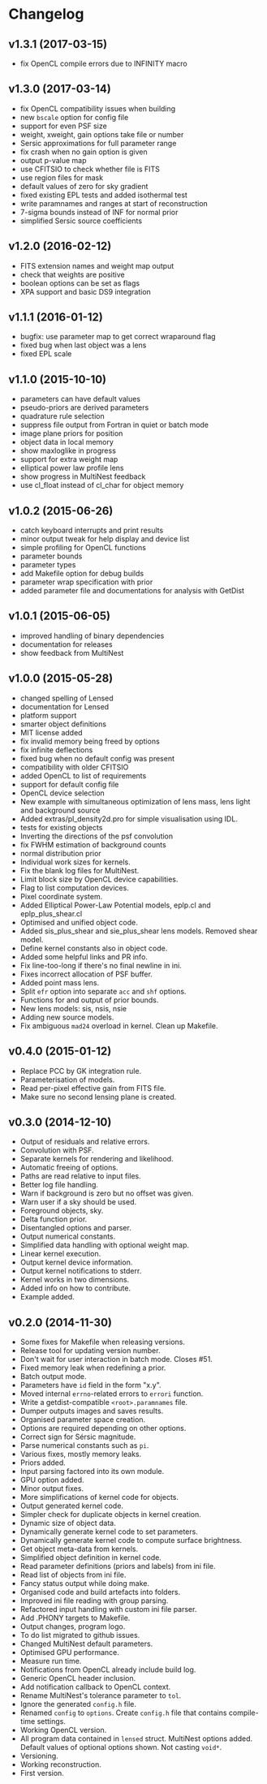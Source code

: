 Changelog
=========

v1.3.1 (2017-03-15)
-------------------

  * fix OpenCL compile errors due to INFINITY macro

v1.3.0 (2017-03-14)
-------------------

  * fix OpenCL compatibility issues when building
  * new `bscale` option for config file
  * support for even PSF size
  * weight, xweight, gain options take file or number
  * Sersic approximations for full parameter range
  * fix crash when no gain option is given
  * output p-value map
  * use CFITSIO to check whether file is FITS
  * use region files for mask
  * default values of zero for sky gradient
  * fixed existing EPL tests and added isothermal test
  * write paramnames and ranges at start of reconstruction
  * 7-sigma bounds instead of INF for normal prior
  * simplified Sersic source coefficients

v1.2.0 (2016-02-12)
-------------------

  * FITS extension names and weight map output
  * check that weights are positive
  * boolean options can be set as flags
  * XPA support and basic DS9 integration

v1.1.1 (2016-01-12)
-------------------

  * bugfix: use parameter map to get correct wraparound flag
  * fixed bug when last object was a lens
  * fixed EPL scale

v1.1.0 (2015-10-10)
-------------------

  * parameters can have default values
  * pseudo-priors are derived parameters
  * quadrature rule selection
  * suppress file output from Fortran in quiet or batch mode
  * image plane priors for position
  * object data in local memory
  * show maxloglike in progress
  * support for extra weight map
  * elliptical power law profile lens
  * show progress in MultiNest feedback
  * use cl_float instead of cl_char for object memory

v1.0.2 (2015-06-26)
-------------------

  * catch keyboard interrupts and print results
  * minor output tweak for help display and device list
  * simple profiling for OpenCL functions
  * parameter bounds
  * parameter types
  * add Makefile option for debug builds
  * parameter wrap specification with prior
  * added parameter file and documentations for analysis with GetDist

v1.0.1 (2015-06-05)
-------------------

  * improved handling of binary dependencies
  * documentation for releases
  * show feedback from MultiNest

v1.0.0 (2015-05-28)
-------------------

  * changed spelling of Lensed
  * documentation for Lensed
  * platform support
  * smarter object definitions
  * MIT license added
  * fix invalid memory being freed by options
  * fix infinite deflections
  * fixed bug when no default config was present
  * compatibility with older CFITSIO
  * added OpenCL to list of requirements
  * support for default config file
  * OpenCL device selection
  * New example with simultaneous optimization of lens mass, lens light and
    background source
  * Added extras/pl_density2d.pro for simple visualisation using IDL.
  * tests for existing objects
  * Inverting the directions of the psf convolution
  * fix FWHM estimation of background counts
  * normal distribution prior
  * Individual work sizes for kernels.
  * Fix the blank log files for MultiNest.
  * Limit block size by OpenCL device capabilities.
  * Flag to list computation devices.
  * Pixel coordinate system.
  * Added Elliptical Power-Law Potential models, eplp.cl and eplp_plus_shear.cl
  * Optimised and unified object code.
  * Added sis_plus_shear and sie_plus_shear lens models. Removed shear model.
  * Define kernel constants also in object code.
  * Added some helpful links and PR info.
  * Fix line-too-long if there's no final newline in ini.
  * Fixes incorrect allocation of PSF buffer.
  * Added point mass lens.
  * Split `efr` option into separate `acc` and `shf` options.
  * Functions for and output of prior bounds.
  * New lens models: sis, nsis, nsie
  * Adding new source models.
  * Fix ambiguous `mad24` overload in kernel. Clean up Makefile.

v0.4.0 (2015-01-12)
-------------------

  * Replace PCC by GK integration rule.
  * Parameterisation of models.
  * Read per-pixel effective gain from FITS file.
  * Make sure no second lensing plane is created.

v0.3.0 (2014-12-10)
-------------------

  * Output of residuals and relative errors.
  * Convolution with PSF.
  * Separate kernels for rendering and likelihood.
  * Automatic freeing of options.
  * Paths are read relative to input files.
  * Better log file handling.
  * Warn if background is zero but no offset was given.
  * Warn user if a sky should be used.
  * Foreground objects, sky.
  * Delta function prior.
  * Disentangled options and parser.
  * Output numerical constants.
  * Simplified data handling with optional weight map.
  * Linear kernel execution.
  * Output kernel device information.
  * Output kernel notifications to stderr.
  * Kernel works in two dimensions.
  * Added info on how to contribute.
  * Example added.

v0.2.0 (2014-11-30)
-------------------

  * Some fixes for Makefile when releasing versions.
  * Release tool for updating version number.
  * Don't wait for user interaction in batch mode. Closes #51.
  * Fixed memory leak when redefining a prior.
  * Batch output mode.
  * Parameters have `id` field in the form "x.y".
  * Moved internal `errno`-related errors to `errori` function.
  * Write a getdist-compatible `<root>.paramnames` file.
  * Dumper outputs images and saves results.
  * Organised parameter space creation.
  * Options are required depending on other options.
  * Correct sign for Sérsic magnitude.
  * Parse numerical constants such as `pi`.
  * Various fixes, mostly memory leaks.
  * Priors added.
  * Input parsing factored into its own module.
  * GPU option added.
  * Minor output fixes.
  * More simplifications of kernel code for objects.
  * Output generated kernel code.
  * Simpler check for duplicate objects in kernel creation.
  * Dynamic size of object data.
  * Dynamically generate kernel code to set parameters.
  * Dynamically generate kernel code to compute surface brightness.
  * Get object meta-data from kernels.
  * Simplified object definition in kernel code.
  * Read parameter definitions (priors and labels) from ini file.
  * Read list of objects from ini file.
  * Fancy status output while doing make.
  * Organised code and build artefacts into folders.
  * Improved ini file reading with group parsing.
  * Refactored input handling with custom ini file parser.
  * Add .PHONY targets to Makefile.
  * Output changes, program logo.
  * To do list migrated to github issues.
  * Changed MultiNest default parameters.
  * Optimised GPU performance.
  * Measure run time.
  * Notifications from OpenCL already include build log.
  * Generic OpenCL header inclusion.
  * Add notification callback to OpenCL context.
  * Rename MultiNest's tolerance parameter to `tol`.
  * Ignore the generated `config.h` file.
  * Renamed `config` to `options`. Create `config.h` file that contains
    compile-time settings.
  * Working OpenCL version.
  * All program data contained in `lensed` struct. MultiNest options added.
    Default values of optional options shown. Not casting `void*`.
  * Versioning.
  * Working reconstruction.
  * First version.

